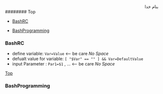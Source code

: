 <div dir="rtl">بنام خدا</div>
######## Top

- [BashRC](#bashrc)

- [BashProgramming](#bashprogramming)



### BashRC
- define variable: `Var=Value` <-- be care _No Space_
- defualt value for variable: `[ "$Var" == "" ] && Var=DefaultValue`
- input Parameter : `Par1=$1` , ... <-- be care _No Space_


[Top](#top)
### BashProgramming
